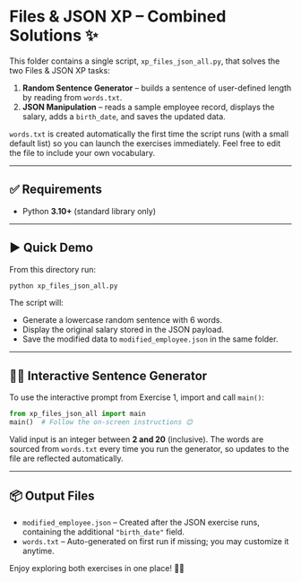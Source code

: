 # Files & JSON XP – Combined Solutions ✨

This folder contains a single script, `xp_files_json_all.py`, that solves the two Files & JSON XP tasks:

1. **Random Sentence Generator** – builds a sentence of user-defined length by reading from `words.txt`.
2. **JSON Manipulation** – reads a sample employee record, displays the salary, adds a `birth_date`, and saves the updated data.

`words.txt` is created automatically the first time the script runs (with a small default list) so you can launch the exercises immediately. Feel free to edit the file to include your own vocabulary.

---

## ✅ Requirements

- Python **3.10+** (standard library only)

---

## ▶️ Quick Demo

From this directory run:

```bash
python xp_files_json_all.py
```

The script will:

- Generate a lowercase random sentence with 6 words.
- Display the original salary stored in the JSON payload.
- Save the modified data to `modified_employee.json` in the same folder.

---

## 🧑‍💻 Interactive Sentence Generator

To use the interactive prompt from Exercise 1, import and call `main()`:

```python
from xp_files_json_all import main
main()  # Follow the on-screen instructions 😊
```

Valid input is an integer between **2 and 20** (inclusive). The words are sourced from `words.txt` every time you run the generator, so updates to the file are reflected automatically.

---

## 📦 Output Files

- `modified_employee.json` – Created after the JSON exercise runs, containing the additional `"birth_date"` field.
- `words.txt` – Auto-generated on first run if missing; you may customize it anytime.

Enjoy exploring both exercises in one place! 🐍💙

